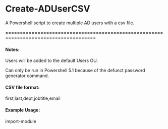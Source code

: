 # Create-ADUserCSV

A Powershell script to create multiple AD users with a csv file.

=====================================================================================
#### Notes:

Users will be added to the default Users OU.

Can only be run in Powershell 5.1 because of the defunct password generator command.

#### CSV file format:

first,last,dept,jobtitle,email

#### Example Usage:

import-module <script filepath>

CreateADUserCSV -csvpath <csv file path>

=====================================================================================
